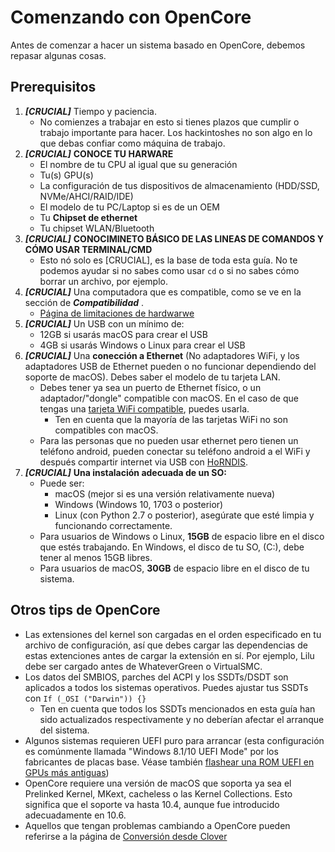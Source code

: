 # Comenzando con OpenCore

Antes de comenzar a hacer un sistema basado en OpenCore, debemos repasar algunas cosas.

## Prerequisitos
  
1. _**[CRUCIAL]**_ Tiempo y paciencia.
   * No comienzes a trabajar en esto si tienes plazos que cumplir o trabajo importante para hacer. Los hackintoshes no son algo en lo que debas confiar como máquina de trabajo. 
2. _**[CRUCIAL]**_ **CONOCE TU HARWARE**
   * El nombre de tu CPU al igual que su generación
   * Tu(s) GPU(s)
   * La configuración de tus dispositivos de almacenamiento (HDD/SSD, NVMe/AHCI/RAID/IDE)
   * El modelo de tu PC/Laptop si es de un OEM
   * Tu **Chipset de ethernet**
   * Tu chipset WLAN/Bluetooth
3. _**[CRUCIAL]**_ **CONOCIMINETO BÁSICO DE LAS LINEAS DE COMANDOS Y CÓMO USAR TERMINAL/CMD**
   * Esto nó solo es [CRUCIAL], es la base de toda esta guía. No te podemos ayudar si no sabes como usar `cd` o si no sabes cómo borrar un archivo, por ejemplo.
4. _**[CRUCIAL]**_ Una computadora que es compatible, como se ve en la sección de _**Compatibilidad**_ .
   * [Página de limitaciones de hardwarwe](/macos-limits.md)
5. _**[CRUCIAL]**_ Un USB con un mínimo de:
   * 12GB si usarás macOS para crear el USB
   * 4GB si usarás Windows o Linux para crear el USB
6. _**[CRUCIAL]**_ Una **conección a Ethernet** (No adaptadores WiFi, y los adaptadores USB de Ethernet pueden o no funcionar dependiendo del soporte de macOS). Debes saber el modelo de tu tarjeta LAN.
   * Debes tener ya sea un puerto de Ethernet físico, o un adaptador/"dongle" compatible con macOS. En el caso de que tengas una [tarjeta WiFi compatible](https://dortania.github.io/Wireless-Buyers-Guide/), puedes usarla.
     * Ten en cuenta que la mayoría de las tarjetas WiFi no son compatibles con macOS.
   * Para las personas que no pueden usar ethernet pero tienen un teléfono android, pueden conectar su teléfono android a el WiFi y después compartir internet via USB con [HoRNDIS](https://joshuawise.com/horndis#available_versions).
7. _**[CRUCIAL]**_ **Una instalación adecuada de un SO:**
   * Puede ser:
     * macOS (mejor si es una versión relativamente nueva)
     * Windows (Windows 10, 1703 o posterior)
     * Linux (con Python 2.7 o posterior), asegúrate que esté limpia y funcionando correctamente.
   * Para usuarios de Windows o Linux, **15GB** de espacio libre en el disco que estés trabajando. En Windows, el disco de tu SO, (C:), debe tener al menos 15GB libres.
   * Para usuarios de macOS, **30GB** de espacio libre en el disco de tu sistema.

## Otros tips de OpenCore

* Las extensiones del kernel son cargadas en el orden especificado en tu archivo de configuración, así que debes cargar las dependencias de estas extenciones antes de cargar la extensión en sí. Por ejemplo, Lilu debe ser cargado antes de WhateverGreen o VirtualSMC. 
* Los datos del SMBIOS, parches del ACPI y los SSDTs/DSDT son aplicados a todos los sistemas operativos. Puedes ajustar tus SSDTs con `If (_OSI ("Darwin")) {}`
  * Ten en cuenta que todos los SSDTs mencionados en esta guía han sido actualizados respectivamente y no deberían afectar el arranque del sistema.
* Algunos sistemas requieren UEFI puro para arrancar (esta configuración es comúnmente llamada "Windows 8.1/10 UEFI Mode" por los fabricantes de placas base. Véase también [flashear una ROM UEFI en GPUs más antiguas](https://github.com/acidanthera/WhateverGreen/blob/master/Manual/FAQ.Radeon.en.md))
* OpenCore requiere una versión de macOS que soporta ya sea el Prelinked Kernel, MKext, cacheless o las Kernel Collections. Esto significa que el soporte va hasta 10.4, aunque fue introducido adecuadamente en 10.6.
* Aquellos que tengan problemas cambiando a OpenCore pueden referirse a la página de [Conversión desde Clover](https://github.com/dortania/OpenCore-Install-Guide/tree/master/clover-conversion) 
